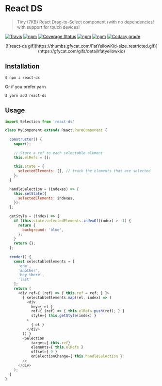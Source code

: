 # React DS
> Tiny (7KB) React Drag-to-Select component (with no dependencies! with support for touch devices!

[![Travis](https://img.shields.io/travis/aurbano/react-ds.svg)](https://travis-ci.org/aurbano/react-ds)
[![npm](https://img.shields.io/npm/v/react-ds.svg)](https://www.npmjs.com/package/react-ds)
[![Coverage Status](https://coveralls.io/repos/github/aurbano/react-ds/badge.svg?branch=master)](https://coveralls.io/github/aurbano/react-ds?branch=master)
[![npm](https://img.shields.io/npm/dm/react-ds.svg)](https://www.npmjs.com/package/react-ds)
[![npm](https://img.shields.io/npm/l/react-ds.svg)](https://www.npmjs.com/package/react-ds)
[![Codacy grade](https://img.shields.io/codacy/grade/e2589a609bdc4c56bd49c232a65dab4e.svg)](https://www.codacy.com/app/aurbano/react-ds)

<div style="text-align:center">
    [![react-ds gif](https://thumbs.gfycat.com/FatYellowKid-size_restricted.gif)](https://gfycat.com/gifs/detail/fatyellowkid)
</div>

## Installation

```console
$ npm i react-ds
```
Or if you prefer yarn
```console
$ yarn add react-ds
```

## Usage

```js
import Selection from 'react-ds'

class MyComponent extends React.PureComponent {
  
  constructor() {
    super();
    
    // Store a ref to each selectable element
    this.elRefs = [];
    
    this.state = {
      selectedElements: [], // track the elements that are selected
    };
  }
  
  handleSelection = (indexes) => {
    this.setState({
      selectedElements: indexes,
    });
  };
  
  getStyle = (index) => {
    if (this.state.selectedElements.indexOf(index) > -1) {
      return {
        background: 'blue',
      };
    }
    return {};
  };
  
  render() {
    const selectableElements = [
      'one',
      'another',
      'hey there',
      'last'
    ];
    return (
      <div ref={ (ref) => { this.ref = ref; } }>
        { selectableElements.map((el, index) => (
          <div
            key={ el }
            ref={ (ref) => { this.elRefs.push(ref); } }
            style={ this.getStyle(index) }
          >
            { el }
          </div>
        )) }
        <Selection
            target={ this.ref}
            elements={ this.elRefs }
            offset={ 0 }
            onSelectionChange={ this.handleSelection }
        />
      </div>
    );
  }
}
```
